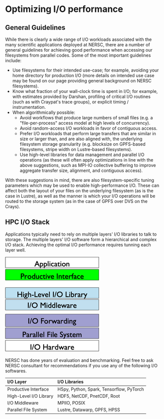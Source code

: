 # Optimizing I/O performance

## General Guidelines
While there is clearly a wide range of I/O workloads associated with the many scientific applications
deployed at NERSC, there are a number of general guidelines for achieving good performance
when accessing our filesystems from parallel codes. Some of the most important guidelines include:

* Use filesystems for their intended use-case; for example, avoiding your home directory for production
 I/O (more details on intended use case may be found on our page providing general background on NERSC filesystems).
* Know what fraction of your wall-clock time is spent in I/O; for example, with estimates provided by Darshan,
profiling of critical I/O routines (such as with Craypat's trace groups), or explicit timing / instrumentation.
* When algorithmically possible:
    * Avoid workflows that produce large numbers of small files (e.g. a "file-per-process" access model at high levels of concurrency).
    * Avoid random-access I/O workloads in favor of contiguous access.
    * Prefer I/O workloads that perform large transfers that are similar in size or larger than,
and are also aligned with, the underlying filesystem storage granularity (e.g.
blocksize on GPFS-based filesystems, stripe width on Lustre-based filesystems).
    * Use high-level libraries for data management and parallel I/O operations (as these will often
apply optimizations in line with the above suggestions, such as MPI-IO collective
buffering to improve aggregate transfer size, alignment, and contiguous access).

With these suggestions in mind, there are also filesystem-specific tuning parameters which may be used
to enable high-performance I/O. These can affect both the layout of your files on the underlying
filesystem (as is the case in Lustre), as well as the manner is which your I/O operations
will be routed to the storage system (as in the case of GPFS over DVS on the Crays).

## HPC I/O Stack
Applications typically need to rely on multiple layers' I/O libraries
to talk to storage. The multiple layers' I/O software form a hierarchical
and complex I/O stack. Achieving the optimal I/O performance requires tunning
each layer well.

![IO Stack](iostack.png)

NERSC has done years of evaluation and benchmarking. Feel free to ask NERSC consultant for
recommendations if you use any of the following I/O softwares.

|I/O Layer|I/O Libraries|
|:--------|:-------------|
|Productive Interface|H5py, Python, Spark, Tensorflow, PyTorch|
|High-Level I/O Library|HDF5, NetCDF, PnetCDF, Root|
|I/O Middleware|MPIIO, POSIX|
|Parallel File System|Lustre, Datawarp, GPFS, HPSS|

